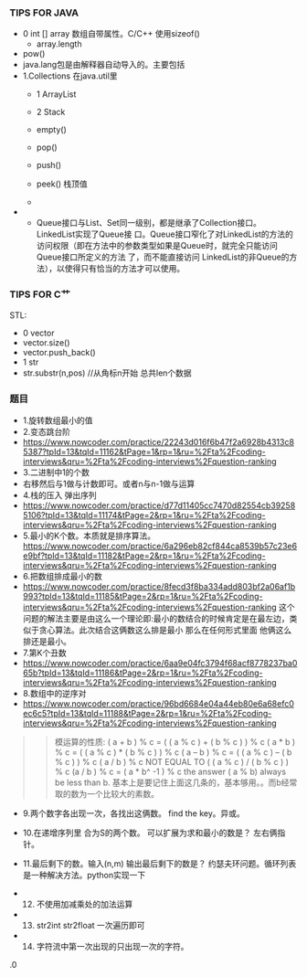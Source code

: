 ### TIPS FOR JAVA
- 0 int [] array  数组自带属性。C/C++ 使用sizeof()
  - array.length
- pow()
- java.lang包是由解释器自动导入的。主要包括
- 1.Collections 在java.util里
   - 1 ArrayList
     
   - 2 Stack
    - empty()
    - pop()
    - push()
    - peek() 栈顶值
    - 
- - Queue接口与List、Set同一级别，都是继承了Collection接口。LinkedList实现了Queue接 口。Queue接口窄化了对LinkedList的方法的访问权限（即在方法中的参数类型如果是Queue时，就完全只能访问Queue接口所定义的方法 了，而不能直接访问 LinkedList的非Queue的方法），以使得只有恰当的方法才可以使用。

### TIPS FOR C艹
STL:
- 0 vector
 - vector.size()
 - vector.push_back() 
- 1 str
 - str.substr(n,pos)  //从角标n开始 总共len个数据

### 题目
- 1.旋转数组最小的值
- 2.变态跳台阶  
 - https://www.nowcoder.com/practice/22243d016f6b47f2a6928b4313c85387?tpId=13&tqId=11162&tPage=1&rp=1&ru=%2Fta%2Fcoding-interviews&qru=%2Fta%2Fcoding-interviews%2Fquestion-ranking
- 3.二进制中1的个数
 - 右移然后与1做与计数即可。或者n与n-1做与运算
- 4.栈的压入 弹出序列
 - https://www.nowcoder.com/practice/d77d11405cc7470d82554cb392585106?tpId=13&tqId=11174&tPage=2&rp=1&ru=%2Fta%2Fcoding-interviews&qru=%2Fta%2Fcoding-interviews%2Fquestion-ranking
- 5.最小的K个数。本质就是排序算法。
https://www.nowcoder.com/practice/6a296eb82cf844ca8539b57c23e6e9bf?tpId=13&tqId=11182&tPage=2&rp=1&ru=%2Fta%2Fcoding-interviews&qru=%2Fta%2Fcoding-interviews%2Fquestion-ranking
- 6.把数组排成最小的数
- https://www.nowcoder.com/practice/8fecd3f8ba334add803bf2a06af1b993?tpId=13&tqId=11185&tPage=2&rp=1&ru=%2Fta%2Fcoding-interviews&qru=%2Fta%2Fcoding-interviews%2Fquestion-ranking
这个问题的解法主要是由这么一个理论即:最小的数结合的时候肯定是在最左边，类似于贪心算法。此次结合这俩数这么排是最小 那么在任何形式里面 他俩这么排还是最小。
- 7.第K个丑数
- https://www.nowcoder.com/practice/6aa9e04fc3794f68acf8778237ba065b?tpId=13&tqId=11186&tPage=2&rp=1&ru=%2Fta%2Fcoding-interviews&qru=%2Fta%2Fcoding-interviews%2Fquestion-ranking
- 8.数组中的逆序对
- https://www.nowcoder.com/practice/96bd6684e04a44eb80e6a68efc0ec6c5?tpId=13&tqId=11188&tPage=2&rp=1&ru=%2Fta%2Fcoding-interviews&qru=%2Fta%2Fcoding-interviews%2Fquestion-ranking
>> 模运算的性质:
( a + b ) % c = ( ( a % c ) + ( b % c ) ) % c
( a * b ) % c = ( ( a % c ) * ( b % c ) ) % c
( a – b ) % c = ( ( a % c ) – ( b % c ) ) % c
( a / b ) % c NOT EQUAL TO ( ( a % c ) / ( b % c ) ) % c
(a / b ) % c = ( a * b^ -1 ) % c
the answer ( a % b) always be less than b.
基本上是要记住上面这几条的，基本够用。。而b经常取的数为一个比较大的素数。

- 9.两个数字各出现一次，各找出这俩数。
find the key。异或。
- 10.在递增序列里 合为S的两个数。 可以扩展为求和最小的数是？
左右俩指针。

- 11.最后剩下的数。输入(n,m) 输出最后剩下的数是？
约瑟夫环问题。循环列表是一种解决方法。python实现一下

- 12. 不使用加减乘处的加法运算

- 13. str2int str2float 一次遍历即可

- 14. 字符流中第一次出现的只出现一次的字符。

.0





